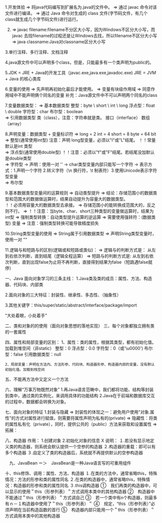 1.开发体验
	=> 将java代码编写到扩展名为.java的文件中。
	=> 通过 javac 命令对该文件进行编译。
	=> 通过 Java 命令对生成的 class 文件(字节码文件，有几个class就生成几个字节码文件)进行运行。
	
2.
	=> javac filename:filename不分区大小写，因为Windows不区分大小写，而
		 javac 去找filename的过程还是让Windows去找，所以filename不区分大小写
    => java classname:Java对classname区分大小写
	
3.单行注释、多行注释、文档注释

4.java源文件中可以声明多个class，但是，只能最多有一个类声明为public的。

5.JDK = JRE + Java的开发工具（javac.exe,java.exe,javadoc.exe)
	JRE = JVM + Java 的核心类库
	
6.变量的使用
	=> 先声明再初始化最后才能使用。
	=> 变量有块级作用域
	=> 同意作用域中不能声明俩个同名的变量
	补充：Java源文件中不可以声明两个同名的class
	
7.变量数据类型：
	=> 基本数据类型
		整型：byte \ short \ int \ long
		浮点型：float \ double
		字符型：char
		布尔型：boolean		
    => 引用数据类型
	    类（class），注意：字符串就是类。
	    接口（interface）
	    数组（array）
		
8.声明变量：数据类型 + 变量标识符
	=> long = 2 int = 4 short = 8 byte = 64 bit
	=> 整型(通常使用int型)
		注意：声明 long型变量，必须以"l"或"L"结尾。
		！！常量默认是int 类型		
    => 浮点型(通常使用double型)
	    ！！注意：必须以"f"或"F"结尾。若结尾没加默认是double类型	
    => 字符型
	    -> 声明：使用一对 ''
	    -> char类型变量内部只能写一个字符
	    -> 表示方式：1.声明一个字符 2.转义字符（\n 换行符，\t 制表符）3.使用Unicode表示字符型变量	
    => 布尔型
	
9.基本数据类型变量间的运算规则
	=> 自动类型提升
		=> 结论：存储范围小的数据类型和范围大的数据做运算时，结果自动提升为容量大的数据类型。  
			！！必须用容量大的数据类型去承接。 
		=> 存储范围小的能转换成范围大的，反之则不行。
		=> ！！注意：当byte、char、short三种类型的变量做运算时，结果为int型	
        => 强制类型转换：自动类型提升运算的逆运算
	    => 需要使用强转符：(数据类型) 变量
	    => 注意：强制类型转换可能导致精度损失
		
10.String类型变量的使用
	=> String属于引用数据类型
	=> 声明String类型变量时，使用一对 ""
	
11.逻辑与和短路与的区别(逻辑或和短路或类似)：
	=> 逻辑与的判断方式是：
		从左到右依次判断，直到结尾（逻辑全程运算）
	=> 短路与的判断方式是: 
		从左到右依次判断，直到出现false为止将不再判断，直接得到结果为false（短路遇false就停）
		
		
一、Java 面向对象学习的三条主线：
  1.Java类及类的成员：属性、方法、构造器、代码块、内部类
  
  2.面向对象的三大特征：封装性、继承性、多态性、（抽象性）
  
  3.其他关键字：this/super/static/abstract/interface/package/import
  
  “大处着眼，小处着手”
 
 二、类和对象的的使用（面向对象思想的落地实现）
 三、每个对象都独立拥有类的一套属性
 
 四、属性和局部变量的区别：
 	1、属性：类的属性，根据其类型，都有初始化值。加载到堆空间（非static）
 					整型：0
 					浮点型：0.0
 					字符型：0（或'\u0000')
 					布尔型：false
 					引用数据类型：null
 
 	2、局部变量：声明在方法内、方法形参、代码块、构造器形参、构造器内部的变量，没有默认初始化值。加载到栈空间
 
 五、不能再方法中又定义一个方法
 
 六、理解“万事万物既然对象”
 	1.再Java语言范畴中，我们都将功能、结构等封装到类中，通过类的实例化，来调用具体的功能结构
 	2.Java在于前端和数据库交互的过程中，数据都会转换为对象。
			
 七、面向对象的特征
		1.封装与隐藏
			=> 封装性的体现之一：避免用户使用"对象.属性"的方式对属性进行赋值，则需要将属性声明为私有的(private)
			=> 隐藏性：将类的属性私有化（private），同时，提供公共的（public）方法来获取和设置属性
			=> 拓展：
			
  八、构造器
	作用：
		1.创建对象
		2.初始化对象的信息
		X
	说明：
		１.若没有显示地定义类的构造器，则系统会默认提供一个空参的构造器
		２.构造器的重载：即可以有多个构造器
		３.自定义了类的构造器后，系统就不再提供默认的空参构造器
			
　九、JavaBean	
		＝＞　JavaBean是一种Java语言写的可重用组件
		
  十、this修饰、调用：属性、方法、构造器
	１.在类的方法中，通常省略this，特殊情况：方法的形参和类的属性同名
	２.在类的构造器中，通常省略this，特殊情况：构造器的形参和类的属性同名
	３.this调构造器
		①　我们再类的构造器中，可以显示的使用＂this（形参列表）＂方式调用本类中的其他构造器
		②　构造器中不能通过＂this（形参列表）＂方式调自己
		③　若一个类中有n个构造器，则最多有ｎ－１构造器中使用了＂this（形参列表）＂
		④　规定，“this（形参列表）”必须声明在当前构造函数的首行
		⑤　构造器内部只能用一个＂this（形参列表）＂方式调用本类中的其他构造器
			